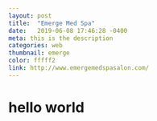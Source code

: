 ```yaml
---
layout: post
title:  "Emerge Med Spa"
date:   2019-06-08 17:46:28 -0400
meta: this is the description
categories: web
thumbnail: emerge
color: fffff2
link: http://www.emergemedspasalon.com/
---
```

# hello world
